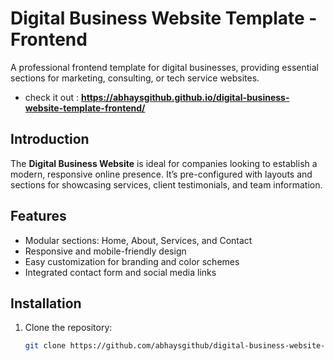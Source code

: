 # Digital Business Website Template  - Frontend

A professional frontend template for digital businesses, providing essential sections for marketing, consulting, or tech service websites.
- check it out : **https://abhaysgithub.github.io/digital-business-website-template-frontend/**

## Introduction

The **Digital Business Website** is ideal for companies looking to establish a modern, responsive online presence. It’s pre-configured with layouts and sections for showcasing services, client testimonials, and team information.

## Features

- Modular sections: Home, About, Services, and Contact
- Responsive and mobile-friendly design
- Easy customization for branding and color schemes
- Integrated contact form and social media links

## Installation

1. Clone the repository:
   ```bash
   git clone https://github.com/abhaysgithub/digital-business-website-template-frontend.git
